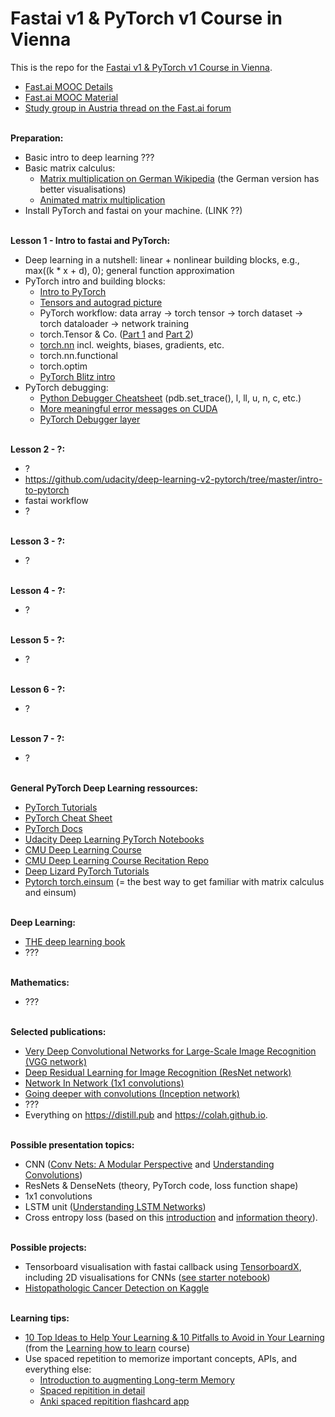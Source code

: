 # Fastai v1 &amp; PyTorch v1 Course in Vienna
This is the repo for the [Fastai v1 &amp; PyTorch v1 Course in Vienna](https://keepcurrent.online/ml-course.html).<br>
* [Fast.ai MOOC Details](https://www.fast.ai/2019/01/24/course-v3/)<br>
* [Fast.ai MOOC Material](https://course.fast.ai)<br>
* [Study group in Austria thread on the Fast.ai forum](https://forums.fast.ai/t/study-group-in-austria/26119)<br><br>


**Preparation:**
* Basic intro to deep learning ???
* Basic matrix calculus:
  * [Matrix multiplication on German Wikipedia](https://de.wikipedia.org/wiki/Matrizenmultiplikation) (the German version has  better visualisations)
  * [Animated matrix multiplication](http://matrixmultiplication.xyz)
* Install PyTorch and fastai on your machine. (LINK ??)
<br><br>

**Lesson 1 - Intro to fastai and PyTorch:**
* Deep learning in a nutshell: linear + nonlinear building blocks, e.g., max((k * x + d), 0); general function approximation
* PyTorch intro and building blocks:
  * [Intro to PyTorch](http://deeplizard.com/learn/video/iTKbyFh-7GM)
  * [Tensors and autograd picture](https://github.com/pytorch/pytorch)
  * PyTorch workflow: data array -> torch tensor -> torch dataset -> torch dataloader -> network training
  * torch.Tensor & Co. ([Part 1](http://deeplizard.com/learn/video/jexkKugTg04) and [Part 2](http://deeplizard.com/learn/video/AglLTlms7HU))
  * [torch.nn](https://pytorch.org/tutorials/beginner/nn_tutorial.html) incl. weights, biases, gradients, etc.
  * torch.nn.functional
  * torch.optim
  * [PyTorch Blitz intro](https://pytorch.org/tutorials/beginner/deep_learning_60min_blitz.html)
* PyTorch debugging:
  * [Python Debugger Cheatsheet](https://github.com/nblock/pdb-cheatsheet/releases/download/v1.2/pdb-cheatsheet.pdf) (pdb.set_trace(), l, ll, u, n, c, etc.)
  * [More meaningful error messages on CUDA](https://lernapparat.de/debug-device-assert/)
  * [PyTorch Debugger layer](https://docs.fast.ai/layers.html#Debugger)
<br><br>

**Lesson 2 - ?:**
* ?
* https://github.com/udacity/deep-learning-v2-pytorch/tree/master/intro-to-pytorch
* fastai workflow
* ?
<br><br>

**Lesson 3 - ?:**
* ?
<br><br>

**Lesson 4 - ?:**
* ?
<br><br>

**Lesson 5 - ?:**
* ?
<br><br>

**Lesson 6 - ?:**
* ?
<br><br>

**Lesson 7 - ?:**
* ?
<br><br>

**General PyTorch Deep Learning ressources:**<br>
* [PyTorch Tutorials](https://pytorch.org/tutorials/)<br>
* [PyTorch Cheat Sheet](https://pytorch.org/tutorials/beginner/ptcheat.html)<br>
* [PyTorch Docs](https://pytorch.org/docs)<br>
* [Udacity Deep Learning PyTorch Notebooks](https://github.com/udacity/deep-learning-v2-pytorch)<br>
* [CMU Deep Learning Course](http://deeplearning.cs.cmu.edu)<br>
* [CMU Deep Learning Course Recitation Repo](https://github.com/cmudeeplearning11785/Spring2019_Tutorials)<br>
* [Deep Lizard PyTorch Tutorials](http://deeplizard.com/learn/video/v5cngxo4mIg)
* [Pytorch torch.einsum](https://rockt.github.io/2018/04/30/einsum) (= the best way to get familiar with matrix calculus and einsum)
<br><br>

**Deep Learning:**
* [THE deep learning book](https://www.deeplearningbook.org)
* ???
<br><br>

**Mathematics:**
* ???
<br><br>

**Selected publications:**
* [Very Deep Convolutional Networks for Large-Scale Image Recognition (VGG network)](https://arxiv.org/abs/1409.1556)
* [Deep Residual Learning for Image Recognition (ResNet network)](https://arxiv.org/abs/1512.03385)
* [Network In Network (1x1 convolutions)](https://arxiv.org/abs/1312.4400)
* [Going deeper with convolutions (Inception network)](https://arxiv.org/abs/1409.4842)
* ???
* Everything on https://distill.pub and https://colah.github.io.
<br><br>

**Possible presentation topics:**
* CNN ([Conv Nets: A Modular Perspective](http://colah.github.io/posts/2014-07-Conv-Nets-Modular/) and [Understanding Convolutions](http://colah.github.io/posts/2014-07-Understanding-Convolutions/))
* ResNets & DenseNets (theory, PyTorch code, loss function shape)
* 1x1 convolutions
* LSTM unit ([Understanding LSTM Networks](http://colah.github.io/posts/2015-08-Understanding-LSTMs/))
* Cross entropy loss (based on this [introduction](https://rdipietro.github.io/friendly-intro-to-cross-entropy-loss/) and [information theory](https://colah.github.io/posts/2015-09-Visual-Information/)).
<br><br>

**Possible projects:**
* Tensorboard visualisation with fastai callback using [TensorboardX](https://github.com/lanpa/tensorboardX), including 2D visualisations for CNNs ([see starter notebook](https://github.com/MicPie/fastai_course_v3/blob/master/TBLogger_v2.ipynb))
* [Histopathologic Cancer Detection on Kaggle](https://www.kaggle.com/c/histopathologic-cancer-detection)
<br><br>

**Learning tips:**
* [10 Top Ideas to Help Your Learning & 10 Pitfalls to Avoid in Your Learning](https://barbaraoakley.com/wp-content/uploads/2018/02/10-Top-Ideas-to-Help-Your-Learning-and-10-Pitfalls-1.pdf) (from the [Learning how to learn](https://www.coursera.org/learn/learning-how-to-learn) course)
* Use spaced repetition to memorize important concepts, APIs, and everything else:
  * [Introduction to augmenting Long-term Memory](http://augmentingcognition.com/ltm.html)
  * [Spaced repitition in detail](https://www.gwern.net/Spaced-repetition)
  * [Anki spaced repitition flashcard app](https://apps.ankiweb.net)
